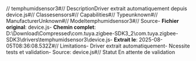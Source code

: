 // temphumidsensor3#// DescriptionDriver extrait automatiquement depuis device.js#// Classesensors#// Capabilities#// Typeunknown#// ManufacturerUnknown#// Modeltemphumidsensor3#// Source- **Fichier original**: device.js- **Chemin complet**: D:\Download\Compressed\com.tuya.zigbee-SDK3_2\com.tuya.zigbee-SDK3\drivers\temphumidsensor3\device.js- **Extrait le**: 2025-08-05T08:36:08.532Z#// Limitations- Driver extrait automatiquement- Ncessite tests et validation- Source: device.js#// Statut En attente de validation